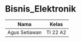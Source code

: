 # Bisnis_Elektronik

| Nama  | Kelas |
| ------------- | ------------- |
| Agus Setiawan  | TI 22 A2  |
